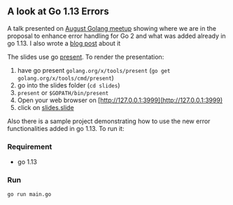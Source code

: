 A look at Go 1.13 Errors
--------------------------------------------------

A talk presented on [August Golang meetup](https://www.meetup.com/golang-users-berlin/events/259188830/)
showing where we are in the proposal to enhance error handling for Go 2 and what was added already
in go 1.13. I also wrote a [blog post](https://medium.com/onefootball-locker-room/a-look-at-go-1-13-errors-9f6c9f6accb6) about it

The slides use go [present](https://godoc.org/golang.org/x/tools/present). To render the presentation:
1. have go present `golang.org/x/tools/present` (`go get golang.org/x/tools/cmd/present`)
2. go into the slides folder (`cd slides`)
3. `present` or `$GOPATH/bin/present`
4. Open your web browser on [http://127.0.0.1:3999](http://127.0.0.1:3999)
5. click on [slides.slide](http://127.0.0.1:3999/slides.slide)

Also there is a sample project demonstrating how to use the new error functionalities added in
go 1.13. To run it:

### Requirement
 - go 1.13
 
### Run

`go run main.go`